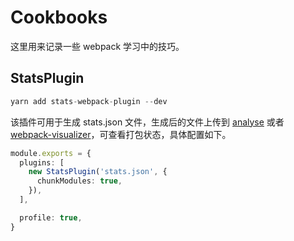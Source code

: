 # Cookbooks

这里用来记录一些 webpack 学习中的技巧。

## StatsPlugin

```ts
yarn add stats-webpack-plugin --dev
```

该插件可用于生成 stats.json 文件，生成后的文件上传到 [analyse](http://webpack.github.io/analyse/) 或者 [webpack-visualizer](https://chrisbateman.github.io/webpack-visualizer/)，可查看打包状态，具体配置如下。

```ts
module.exports = {
  plugins: [
    new StatsPlugin('stats.json', {
      chunkModules: true,
    }),
  ],

  profile: true,
}
```
